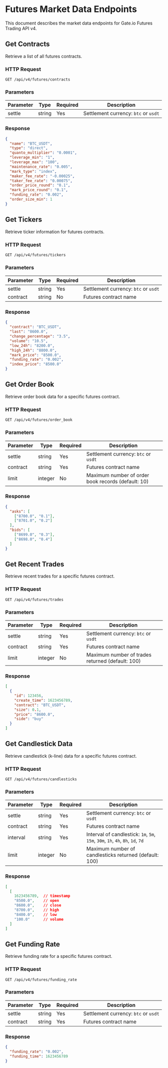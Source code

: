 # Futures Market Data Endpoints

This document describes the market data endpoints for Gate.io Futures Trading API v4.

## Get Contracts

Retrieve a list of all futures contracts.

### HTTP Request

`GET /api/v4/futures/contracts`

### Parameters

| Parameter | Type   | Required | Description |
|-----------|--------|----------|-------------|
| settle    | string | Yes      | Settlement currency: `btc` or `usdt` |

### Response

```json
{
  "name": "BTC_USDT",
  "type": "direct",
  "quanto_multiplier": "0.0001",
  "leverage_min": "1",
  "leverage_max": "100",
  "maintenance_rate": "0.005",
  "mark_type": "index",
  "maker_fee_rate": "-0.00025",
  "taker_fee_rate": "0.00075",
  "order_price_round": "0.1",
  "mark_price_round": "0.1",
  "funding_rate": "0.002",
  "order_size_min": 1
}
```

## Get Tickers

Retrieve ticker information for futures contracts.

### HTTP Request

`GET /api/v4/futures/tickers`

### Parameters

| Parameter | Type   | Required | Description |
|-----------|--------|----------|-------------|
| settle    | string | Yes      | Settlement currency: `btc` or `usdt` |
| contract  | string | No       | Futures contract name |

### Response

```json
{
  "contract": "BTC_USDT",
  "last": "8600.0",
  "change_percentage": "3.5",
  "volume": "10.5",
  "low_24h": "8200.0",
  "high_24h": "8800.0",
  "mark_price": "8500.0",
  "funding_rate": "0.002",
  "index_price": "8500.0"
}
```

## Get Order Book

Retrieve order book data for a specific futures contract.

### HTTP Request

`GET /api/v4/futures/order_book`

### Parameters

| Parameter | Type    | Required | Description |
|-----------|---------|----------|-------------|
| settle    | string  | Yes      | Settlement currency: `btc` or `usdt` |
| contract  | string  | Yes      | Futures contract name |
| limit     | integer | No       | Maximum number of order book records (default: 10) |

### Response

```json
{
  "asks": [
    ["8700.0", "0.1"],
    ["8701.0", "0.2"]
  ],
  "bids": [
    ["8699.0", "0.3"],
    ["8698.0", "0.4"]
  ]
}
```

## Get Recent Trades

Retrieve recent trades for a specific futures contract.

### HTTP Request

`GET /api/v4/futures/trades`

### Parameters

| Parameter | Type    | Required | Description |
|-----------|---------|----------|-------------|
| settle    | string  | Yes      | Settlement currency: `btc` or `usdt` |
| contract  | string  | Yes      | Futures contract name |
| limit     | integer | No       | Maximum number of trades returned (default: 100) |

### Response

```json
[
  {
    "id": 123456,
    "create_time": 1623456789,
    "contract": "BTC_USDT",
    "size": 0.1,
    "price": "8600.0",
    "side": "buy"
  }
]
```

## Get Candlestick Data

Retrieve candlestick (k-line) data for a specific futures contract.

### HTTP Request

`GET /api/v4/futures/candlesticks`

### Parameters

| Parameter | Type    | Required | Description |
|-----------|---------|----------|-------------|
| settle    | string  | Yes      | Settlement currency: `btc` or `usdt` |
| contract  | string  | Yes      | Futures contract name |
| interval  | string  | Yes      | Interval of candlestick: `1m`, `5m`, `15m`, `30m`, `1h`, `4h`, `8h`, `1d`, `7d` |
| limit     | integer | No       | Maximum number of candlesticks returned (default: 100) |

### Response

```json
[
  [
    1623456789,  // timestamp
    "8500.0",    // open
    "8600.0",    // close
    "8700.0",    // high
    "8400.0",    // low
    "100.0"      // volume
  ]
]
```

## Get Funding Rate

Retrieve funding rate for a specific futures contract.

### HTTP Request

`GET /api/v4/futures/funding_rate`

### Parameters

| Parameter | Type   | Required | Description |
|-----------|--------|----------|-------------|
| settle    | string | Yes      | Settlement currency: `btc` or `usdt` |
| contract  | string | Yes      | Futures contract name |

### Response

```json
{
  "funding_rate": "0.002",
  "funding_time": 1623456789
}
```